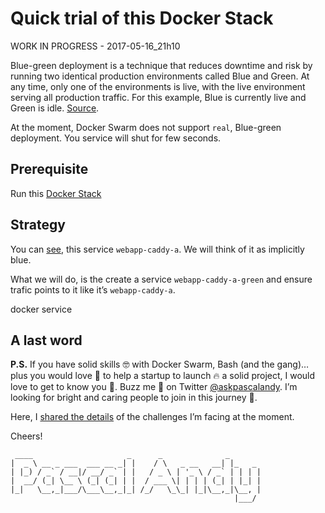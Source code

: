 # Quick trial of this Docker Stack

WORK IN PROGRESS - 2017-05-16_21h10

Blue-green deployment is a technique that reduces downtime and risk by running two identical production environments called Blue and Green. At any time, only one of the environments is live, with the live environment serving all production traffic. For this example, Blue is currently live and Green is idle. [Source](https://docs.cloudfoundry.org/devguide/deploy-apps/blue-green.html).

At the moment, Docker Swarm does not support `real`, Blue-green deployment. You service will shut for few seconds.

## Prerequisite

Run this [Docker Stack](https://github.com/pascalandy/docker-stack-this/tree/master/traefik-haproxy)

## Strategy

You can [see](https://github.com/pascalandy/docker-stack-this/blob/master/traefik-haproxy/caddy.yml#L4), this service `webapp-caddy-a`. We will think of it as implicitly blue.

What we will do, is the create a service `webapp-caddy-a-green` and ensure trafic points to it like it’s `webapp-caddy-a`.

docker service 


## A last word

**P.S.** If you have solid skills 🤓 with Docker Swarm, Bash (and the gang)… plus you would love 💚 to help a startup to launch 🔥 a solid project, I would love to get to know you 🍻. Buzz me 👋 on Twitter [@askpascalandy](https://twitter.com/askpascalandy). I’m looking for bright and caring people to join in this journey 🌇.

Here, I [shared the details](http://firepress.org/blog/technical-challenges-we-are-facing-now/) of the challenges I’m facing at the moment.

Cheers!

```
 ____                     _      _              _
|  _ \ __ _ ___  ___ __ _| |    / \   _ __   __| |_   _
| |_) / _` / __|/ __/ _` | |   / _ \ | '_ \ / _` | | | |
|  __/ (_| \__ \ (_| (_| | |  / ___ \| | | | (_| | |_| |
|_|   \__,_|___/\___\__,_|_| /_/   \_\_| |_|\__,_|\__, |
                                                  |___/
```

